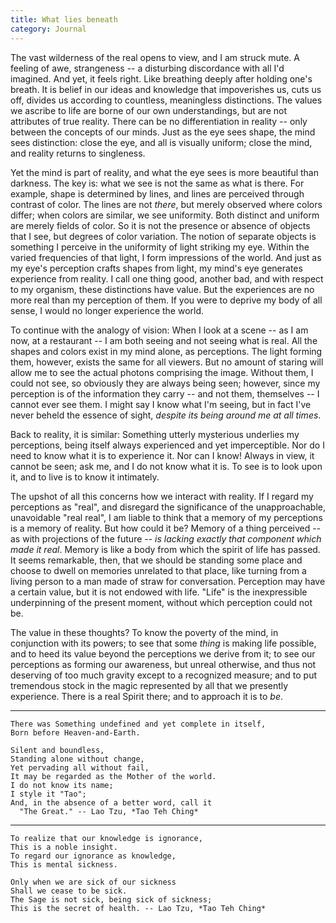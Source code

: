 ```yaml
---
title: What lies beneath
category: Journal
---
```


The vast wilderness of the real opens to view, and I am struck mute.  A
feeling of awe, strangeness -- a disturbing discordance with all I'd
imagined.  And yet, it feels right.  Like breathing deeply after holding
one's breath.  It is belief in our ideas and knowledge that impoverishes
us, cuts us off, divides us according to countless, meaningless
distinctions.  The values we ascribe to life are borne of our own
understandings, but are not attributes of true reality.  There can be no
differentiation in reality -- only between the concepts of our minds.
Just as the eye sees shape, the mind sees distinction: close the eye,
and all is visually uniform; close the mind, and reality returns to
singleness.

Yet the mind is part of reality, and what the eye sees is more beautiful
than darkness.  The key is: what we see is not the same as what is
there.  For example, shape is determined by lines, and lines are
perceived through contrast of color.  The lines are not *there*, but
merely observed where colors differ; when colors are similar, we see
uniformity.  Both distinct and uniform are merely fields of color.  So
it is not the presence or absence of objects that I see, but degrees of
color variation.  The notion of separate objects is something I perceive
in the uniformity of light striking my eye.  Within the varied
frequencies of that light, I form impressions of the world.  And just as
my eye's perception crafts shapes from light, my mind's eye generates
experience from reality.  I call one thing good, another bad, and with
respect to my organism, these distinctions have value.  But the
experiences are no more real than my perception of them.  If you were to
deprive my body of all sense, I would no longer experience the world.

To continue with the analogy of vision: When I look at a scene -- as I
am now, at a restaurant -- I am both seeing and not seeing what is real.
All the shapes and colors exist in my mind alone, as perceptions.  The
light forming them, however, exists the same for all viewers.  But no
amount of staring will allow me to see the actual photons comprising the
image.  Without them, I could not see, so obviously they are always
being seen; however, since my perception is of the information they
carry -- and not them, themselves -- I cannot ever see them.  I might
say I know what I'm seeing, but in fact I've never beheld the essence of
sight, *despite its being around me at all times*.

Back to reality, it is similar: Something utterly mysterious underlies
my perceptions, being itself always experienced and yet imperceptible.
Nor do I need to know what it is to experience it.  Nor can I know!
Always in view, it cannot be seen; ask me, and I do not know what it is.
To see is to look upon it, and to live is to know it intimately.

The upshot of all this concerns how we interact with reality.  If I
regard my perceptions as "real", and disregard the significance of the
unapproachable, unavoidable "real real", I am liable to think that a
memory of my perceptions is a memory of reality.  But how could it be?
Memory of a thing perceived -- as with projections of the future -- *is
lacking exactly that component which made it real*.  Memory is like a
body from which the spirit of life has passed.  It seems remarkable,
then, that we should be standing some place and choose to dwell on
memories unrelated to that place, like turning from a living person to a
man made of straw for conversation.  Perception may have a certain
value, but it is not endowed with life.  "Life" is the inexpressible
underpinning of the present moment, without which perception could not
be.

The value in these thoughts?  To know the poverty of the mind, in
conjunction with its powers; to see that some *thing* is making life
possible, and to heed its value beyond the perceptions we derive from
it; to see our perceptions as forming our awareness, but unreal
otherwise, and thus not deserving of too much gravity except to a
recognized measure; and to put tremendous stock in the magic represented
by all that we presently experience.  There is a real Spirit there; and
to approach it is to *be*.

------

    There was Something undefined and yet complete in itself,
    Born before Heaven-and-Earth.

    Silent and boundless,
    Standing alone without change,
    Yet pervading all without fail,
    It may be regarded as the Mother of the world.
    I do not know its name;
    I style it "Tao";
    And, in the absence of a better word, call it
      "The Great." -- Lao Tzu, *Tao Teh Ching*

------

    To realize that our knowledge is ignorance,
    This is a noble insight.
    To regard our ignorance as knowledge,
    This is mental sickness.

    Only when we are sick of our sickness
    Shall we cease to be sick.
    The Sage is not sick, being sick of sickness;
    This is the secret of health. -- Lao Tzu, *Tao Teh Ching*



